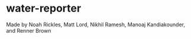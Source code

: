 # water-reporter
Made by Noah Rickles, Matt Lord, Nikhil Ramesh, Manoaj Kandiakounder, and Renner Brown